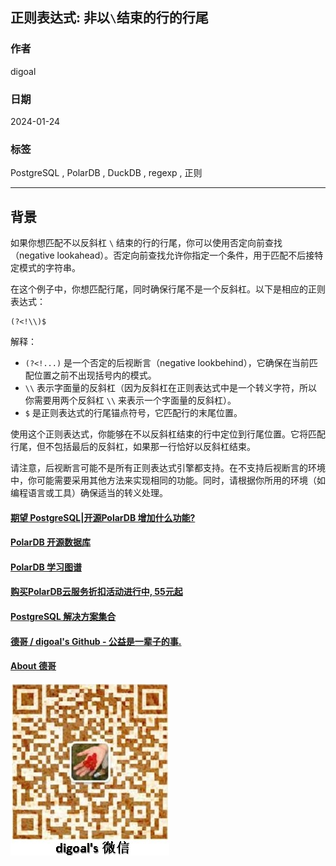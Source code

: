 ## 正则表达式: 非以`\`结束的行的行尾    
                        
### 作者                        
digoal                        
                        
### 日期                        
2024-01-24                        
                        
### 标签                        
PostgreSQL , PolarDB , DuckDB , regexp , 正则           
                        
----                        
                        
## 背景     
如果你想匹配不以反斜杠 `\` 结束的行的行尾，你可以使用否定向前查找（negative lookahead）。否定向前查找允许你指定一个条件，用于匹配不后接特定模式的字符串。  
  
在这个例子中，你想匹配行尾，同时确保行尾不是一个反斜杠。以下是相应的正则表达式：  
  
```regex  
(?<!\\)$  
```  
  
解释：  
  
- `(?<!...)` 是一个否定的后视断言（negative lookbehind），它确保在当前匹配位置之前不出现括号内的模式。  
- `\\` 表示字面量的反斜杠（因为反斜杠在正则表达式中是一个转义字符，所以你需要用两个反斜杠 `\\` 来表示一个字面量的反斜杠）。  
- `$` 是正则表达式的行尾锚点符号，它匹配行的末尾位置。  
  
使用这个正则表达式，你能够在不以反斜杠结束的行中定位到行尾位置。它将匹配行尾，但不包括最后的反斜杠，如果那一行恰好以反斜杠结束。  
  
请注意，后视断言可能不是所有正则表达式引擎都支持。在不支持后视断言的环境中，你可能需要采用其他方法来实现相同的功能。同时，请根据你所用的环境（如编程语言或工具）确保适当的转义处理。  
    
    
  
#### [期望 PostgreSQL|开源PolarDB 增加什么功能?](https://github.com/digoal/blog/issues/76 "269ac3d1c492e938c0191101c7238216")
  
  
#### [PolarDB 开源数据库](https://openpolardb.com/home "57258f76c37864c6e6d23383d05714ea")
  
  
#### [PolarDB 学习图谱](https://www.aliyun.com/database/openpolardb/activity "8642f60e04ed0c814bf9cb9677976bd4")
  
  
#### [购买PolarDB云服务折扣活动进行中, 55元起](https://www.aliyun.com/activity/new/polardb-yunparter?userCode=bsb3t4al "e0495c413bedacabb75ff1e880be465a")
  
  
#### [PostgreSQL 解决方案集合](../201706/20170601_02.md "40cff096e9ed7122c512b35d8561d9c8")
  
  
#### [德哥 / digoal's Github - 公益是一辈子的事.](https://github.com/digoal/blog/blob/master/README.md "22709685feb7cab07d30f30387f0a9ae")
  
  
#### [About 德哥](https://github.com/digoal/blog/blob/master/me/readme.md "a37735981e7704886ffd590565582dd0")
  
  
![digoal's wechat](../pic/digoal_weixin.jpg "f7ad92eeba24523fd47a6e1a0e691b59")
  
